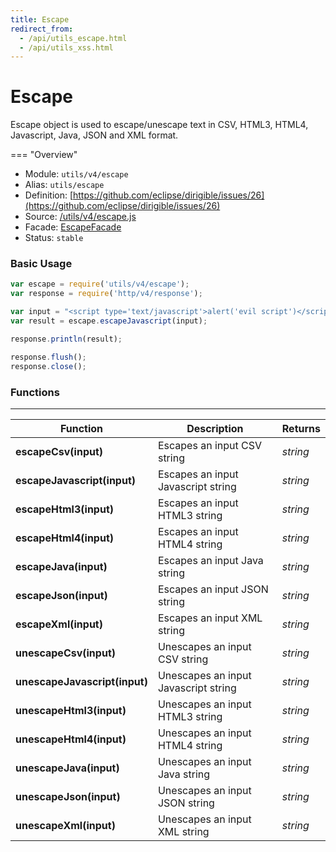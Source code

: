 ```yaml
---
title: Escape
redirect_from:
  - /api/utils_escape.html
  - /api/utils_xss.html
---
```


Escape
===

Escape object is used to escape/unescape text in CSV, HTML3, HTML4, Javascript, Java, JSON and XML format.

=== "Overview"
- Module: `utils/v4/escape`
- Alias: `utils/escape`
- Definition: [https://github.com/eclipse/dirigible/issues/26](https://github.com/eclipse/dirigible/issues/26)
- Source: [/utils/v4/escape.js](https://github.com/dirigiblelabs/api-utils/blob/master/utils/v4/escape.js)
- Facade: [EscapeFacade](https://github.com/eclipse/dirigible/blob/master/api/api-facade/api-utils/src/main/java/org/eclipse/dirigible/api/v3/utils/EscapeFacade.java)
- Status: `stable`


### Basic Usage

```javascript
var escape = require('utils/v4/escape');
var response = require('http/v4/response');

var input = "<script type='text/javascript'>alert('evil script')</script>";
var result = escape.escapeJavascript(input);

response.println(result);

response.flush();
response.close();
```


### Functions

---

Function     | Description | Returns
------------ | ----------- | --------
**escapeCsv(input)**   | Escapes an input CSV string | *string*
**escapeJavascript(input)**   | Escapes an input Javascript string | *string*
**escapeHtml3(input)**   | Escapes an input HTML3 string | *string*
**escapeHtml4(input)**   | Escapes an input HTML4 string | *string*
**escapeJava(input)**   | Escapes an input Java string | *string*
**escapeJson(input)**   | Escapes an input JSON string | *string*
**escapeXml(input)**   | Escapes an input XML string | *string*
**unescapeCsv(input)**   | Unescapes an input CSV string | *string*
**unescapeJavascript(input)**   | Unescapes an input Javascript string | *string*
**unescapeHtml3(input)**   | Unescapes an input HTML3 string | *string*
**unescapeHtml4(input)**   | Unescapes an input HTML4 string | *string*
**unescapeJava(input)**   | Unescapes an input Java string | *string*
**unescapeJson(input)**   | Unescapes an input JSON string | *string*
**unescapeXml(input)**   | Unescapes an input XML string | *string*
